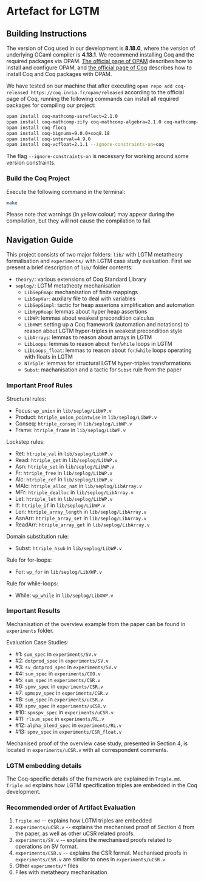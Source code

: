 # Artefact for LGTM

## Building Instructions

The version of Coq used in our development is **8.18.0**, where the version of underlying OCaml compiler is **4.13.1**. We recommend installing Coq and the required packages via OPAM. [The official page of OPAM](https://opam.ocaml.org/doc/Install.html) describes how to install and configure OPAM, and [the official page of Coq](https://coq.inria.fr/opam-using.html) describes how to install Coq and Coq packages with OPAM. 

We have tested on our machine that after executing `opam repo add coq-released https://coq.inria.fr/opam/released` according to the official page of Coq, running the following commands can install all required packages for compiling our project:

```bash
opam install coq-mathcomp-ssreflect=2.1.0
opam install coq-mathcomp-zify coq-mathcomp-algebra=2.1.0 coq-mathcomp-fingroup=2.1.0 coq-mathcomp-finmap=2.1.0
opam install coq-flocq
opam install coq-bignums=9.0.0+coq8.18
opam install coq-interval=4.9.0
opam install coq-vcfloat=2.1.1 --ignore-constraints-on=coq
```

The flag `--ignore-constraints-on` is necessary for working around some version constraints. 

### Build the Coq Project

Execute the following command in the terminal: 

```bash
make
```

Please note that warnings (in yellow colour) may appear during the compilation, but they will not cause the compilation to fail. 

## Navigation Guide

This project consists of two major folders: `lib/` with LGTM metatheory formalisation and `experiments/` with LGTM case study evaluation. First we present a brief description of `lib/` folder contents: 

- `theory/`: various extensions of Coq Standard Library
- `seplog/`: LGTM metatheoty mechanisation 
  - `LibSepFmap`: mechanisation of finite mappings
  - `LibSepVar`: auxilary file to deal with variables
  - `LibSepSimpl`: tactic for heap asserions simplification and automation
  - `LibHypHeap`: lemmas about hyper heap assertions
  - `LibWP`: lemmas about weakest precondition calculus
  - `LibXWP`: setting up a Coq framework (automation and notations) to reason about LGTM hyper-triples in weakest precondition style
  - `LibArrays`: lemmas to reason about arrays in LGTM
  - `LibLoops`: lemmas to reason about `for`/`while` loops in LGTM
  - `LibLoops_float`: lemmas to reason about `for`/`while` loops operating with floats in LGTM
  - `NTriple`: lemmas for structural LGTM hyper-triples transformations
  - `Subst`: machanisation and a tactic for `Subst` rule from the paper

### Important Proof Rules

Structural rules:
- Focus: `wp_union` in `lib/seplog/LibWP.v`
- Product: `htriple_union_pointwise` in `lib/seplog/LibWP.v`
- Conseq: `htriple_conseq` in `lib/seplog/LibWP.v`
- Frame: `htriple_frame` in `lib/seplog/LibWP.v`

Lockstep rules: 
- Ret: `htriple_val` in `lib/seplog/LibWP.v`
- Read: `htriple_get` in `lib/seplog/LibWP.v`
- Asn: `htriple_set` in `lib/seplog/LibWP.v`
- Fr: `htriple_free` in `lib/seplog/LibWP.v`
- Alc: `htriple_ref` in `lib/seplog/LibWP.v`
- MAlc: `htriple_alloc_nat` in `lib/seplog/LibArray.v`
- MFr: `htriple_dealloc` in `lib/seplog/LibArray.v`
- Let: `htriple_let` in `lib/seplog/LibWP.v`
- If: `htriple_if` in `lib/seplog/LibWP.v`
- Len: `htriple_array_length` in `lib/seplog/LibArray.v`
- AsnArr: `htriple_array_set` in `lib/seplog/LibArray.v`
- ReadArr: `htriple_array_get` in `lib/seplog/LibArray.v`

Domain substitution rule: 
- Subst: `htriple_hsub` in `lib/seplog/LibWP.v`

Rule for for-loops:
- For: `wp_for` in `lib/seplog/LibXWP.v`

Rule for while-loops: 
- While: `wp_while` in `lib/seplog/LibXWP.v`

### Important Results

Mechanisation of the overview example from the paper can be found in `experiments` folder. 

Evaluation Case Studies: 
- #1:  `sum_spec` in `experiments/SV.v`
- #2:  `dotprod_spec` in `experiments/SV.v`
- #3:  `sv_dotprod_spec` in `experiments/SV.v`
- #4:  `sum_spec` in `experiments/COO.v`
- #5:  `sum_spec` in `experiments/CSR.v`
- #6:  `spmv_spec` in `experiments/CSR.v`
- #7:  `spmspv_spec` in `experiments/CSR.v`
- #8:  `sum_spec` in `experiments/uCSR.v`
- #9:  `spmv_spec` in `experiments/uCSR.v`
- #10: `spmspv_spec` in `experiments/uCSR.v`
- #11: `rlsum_spec` in `experiments/RL.v`
- #12: `alpha_blend_spec` in `experiments/RL.v`
- #13: `spmv_spec` in `experiments/CSR_float.v`

Mechanised proof of the overview case study, presented in Section 4, is located in `experiments/uCSR.v` with all correspondent comments.

### LGTM embedding details

The Coq-specific details of the framework are explained in `Triple.md`. `Triple.md` explains how LGTM specification triples are embedded in the Coq development.

### Recommended order of Artifact Evaluation 

1. `Triple.md` -- explains how LGTM triples are embedded 
2. `experiments/uCSR.v` -- explains the mechanised proof of Section 4 from the paper, as well as other uCSR related proofs.
3. `experiments/SV.v` -- explains the mechanised proofs related to operations on SV format.
4. `experiments/CSR.v` -- explains the CSR format. Mechanised proofs in `experiments/CSR.v` are similar to ones in `experiments/uCSR.v`.
5. Other `experiments/*` files
6. Files with metatheory mechanisation

